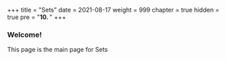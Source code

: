 +++
title = "Sets"
date = 2021-08-17
weight = 999
chapter = true
hidden = true
pre = "<b>10.  </b>"
+++
### Welcome!
This page is the main page for Sets
